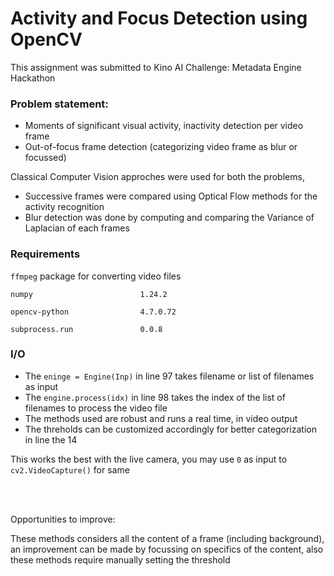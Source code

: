 # Activity and Focus Detection using OpenCV
This assignment was submitted to Kino AI Challenge: Metadata Engine Hackathon

### Problem statement:
- Moments of significant visual activity, inactivity detection per video frame
- Out-of-focus frame detection (categorizing video frame as blur or focussed)

Classical Computer Vision approches were used for both the problems,
- Successive frames were compared using Optical Flow methods for the activity recognition
- Blur detection was done by computing and comparing the Variance of Laplacian of each frames

### Requirements
`ffmpeg` package for converting video files
```
numpy                        1.24.2
```
```
opencv-python                4.7.0.72
```
```
subprocess.run               0.0.8
```


### I/O 
- The `eninge = Engine(Inp)` in line 97 takes filename or list of filenames as input
- The `engine.process(idx)` in line 98 takes the index of the list of filenames to process the video file
- The methods used are robust and runs a real time, in video output
- The threholds can be customized accordingly for better categorization in line the 14

This works the best with the live camera, you may use `0` as input to `cv2.VideoCapture()` for same


<br/>
<br/>

Opportunities to improve:

These methods considers all the content of a frame (including background), an improvement can be made by focussing on specifics of the content, also these methods require manually setting the threshold
